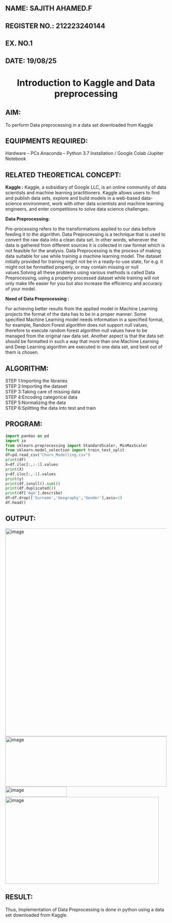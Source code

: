 ## NAME: SAJITH AHAMED.F
## REGISTER NO.: 212223240144
## EX. NO.1
## DATE: 19/08/25
<H1 ALIGN =CENTER> Introduction to Kaggle and Data preprocessing</H1>

## AIM:

To perform Data preprocessing in a data set downloaded from Kaggle

## EQUIPMENTS REQUIRED:
Hardware – PCs
Anaconda – Python 3.7 Installation / Google Colab /Jupiter Notebook

## RELATED THEORETICAL CONCEPT:

**Kaggle :**
Kaggle, a subsidiary of Google LLC, is an online community of data scientists and machine learning practitioners. Kaggle allows users to find and publish data sets, explore and build models in a web-based data-science environment, work with other data scientists and machine learning engineers, and enter competitions to solve data science challenges.

**Data Preprocessing:**

Pre-processing refers to the transformations applied to our data before feeding it to the algorithm. Data Preprocessing is a technique that is used to convert the raw data into a clean data set. In other words, whenever the data is gathered from different sources it is collected in raw format which is not feasible for the analysis.
Data Preprocessing is the process of making data suitable for use while training a machine learning model. The dataset initially provided for training might not be in a ready-to-use state, for e.g. it might not be formatted properly, or may contain missing or null values.Solving all these problems using various methods is called Data Preprocessing, using a properly processed dataset while training will not only make life easier for you but also increase the efficiency and accuracy of your model.

**Need of Data Preprocessing :**

For achieving better results from the applied model in Machine Learning projects the format of the data has to be in a proper manner. Some specified Machine Learning model needs information in a specified format, for example, Random Forest algorithm does not support null values, therefore to execute random forest algorithm null values have to be managed from the original raw data set.
Another aspect is that the data set should be formatted in such a way that more than one Machine Learning and Deep Learning algorithm are executed in one data set, and best out of them is chosen.


## ALGORITHM:
STEP 1:Importing the libraries<BR>
STEP 2:Importing the dataset<BR>
STEP 3:Taking care of missing data<BR>
STEP 4:Encoding categorical data<BR>
STEP 5:Normalizing the data<BR>
STEP 6:Splitting the data into test and train<BR>

##  PROGRAM:
```python
import pandas as pd
import io
from sklearn.preprocessing import StandardScaler, MinMaxScaler
from sklearn.model_selection import train_test_split
df=pd.read_csv("Churn_Modelling.csv")
print(df)
X=df.iloc[:,:-1].values
print(X)
y=df.iloc[:,-1].values
print(y)
print(df.isnull().sum())
print(df.duplicated())
print(df['Age'].describe)
df=df.drop(['Surname','Geography','Gender'],axis=1)
df.head()
```


## OUTPUT:
<img width="580" height="649" alt="image" src="https://github.com/user-attachments/assets/9de2176c-7efb-47c0-b76d-92d5562bb5f0" />

<img width="504" height="157" alt="image" src="https://github.com/user-attachments/assets/327de2a2-5901-4eaa-9a6d-fc0e8bc3c138" />







<img width="192" height="32" alt="image" src="https://github.com/user-attachments/assets/7d31762c-1157-4cb0-bf98-6bb46ccc5599" />


<img width="479" height="271" alt="image" src="https://github.com/user-attachments/assets/86548720-de4e-4f13-b3f9-127e2378c3e9" />



## RESULT:
Thus, Implementation of Data Preprocessing is done in python  using a data set downloaded from Kaggle.


